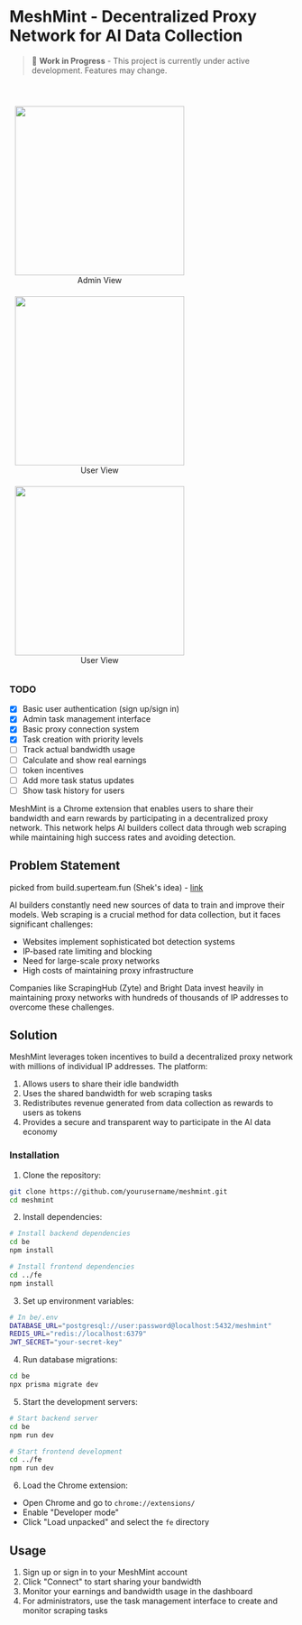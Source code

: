 # MeshMint - Decentralized Proxy Network for AI Data Collection

> 🚧 **Work in Progress** - This project is currently under active development. Features may change.
<br/>
<p align="center">
  <div style="display: inline-block; text-align: center; margin: 10px;">
    <img src="https://github.com/user-attachments/assets/b1e450e0-1269-41be-89a7-c15b5bb873ca" width="300"/>
    <div>Admin View</div>
  </div>
  <div style="display: inline-block; text-align: center; margin: 10px;">
    <img src="https://github.com/user-attachments/assets/db3eafad-6390-4247-b913-080ef85f2187" width="300"/>
    <div>User View</div>
  </div>
  <div style="display: inline-block; text-align: center; margin: 10px;">
    <img src="https://github.com/user-attachments/assets/4d9662fc-ee7a-405d-b636-98315d690848" width="300"/>
    <div>User View</div>
  </div>
</p>

### TODO
- [x] Basic user authentication (sign up/sign in)
- [x] Admin task management interface
- [x] Basic proxy connection system
- [x] Task creation with priority levels
- [ ] Track actual bandwidth usage
- [ ] Calculate and show real earnings
- [ ] token incentives
- [ ] Add more task status updates
- [ ] Show task history for users

MeshMint is a Chrome extension that enables users to share their bandwidth and earn rewards by participating in a decentralized proxy network. This network helps AI builders collect data through web scraping while maintaining high success rates and avoiding detection.

## Problem Statement

picked from build.superteam.fun (Shek's idea) - [link](https://build.superteam.fun/ideas/decentralized-scraping-hub) 

AI builders constantly need new sources of data to train and improve their models. Web scraping is a crucial method for data collection, but it faces significant challenges:

- Websites implement sophisticated bot detection systems
- IP-based rate limiting and blocking
- Need for large-scale proxy networks
- High costs of maintaining proxy infrastructure

Companies like ScrapingHub (Zyte) and Bright Data invest heavily in maintaining proxy networks with hundreds of thousands of IP addresses to overcome these challenges.

## Solution

MeshMint leverages token incentives to build a decentralized proxy network with millions of individual IP addresses. The platform:

1. Allows users to share their idle bandwidth
2. Uses the shared bandwidth for web scraping tasks
3. Redistributes revenue generated from data collection as rewards to users as tokens
4. Provides a secure and transparent way to participate in the AI data economy

### Installation

1. Clone the repository:
```bash
git clone https://github.com/yourusername/meshmint.git
cd meshmint
```

2. Install dependencies:
```bash
# Install backend dependencies
cd be
npm install

# Install frontend dependencies
cd ../fe
npm install
```

3. Set up environment variables:
```bash
# In be/.env
DATABASE_URL="postgresql://user:password@localhost:5432/meshmint"
REDIS_URL="redis://localhost:6379"
JWT_SECRET="your-secret-key"
```

4. Run database migrations:
```bash
cd be
npx prisma migrate dev
```

5. Start the development servers:
```bash
# Start backend server
cd be
npm run dev

# Start frontend development
cd ../fe
npm run dev
```
6. Load the Chrome extension:
- Open Chrome and go to `chrome://extensions/`
- Enable "Developer mode"
- Click "Load unpacked" and select the `fe` directory

## Usage

1. Sign up or sign in to your MeshMint account
2. Click "Connect" to start sharing your bandwidth
3. Monitor your earnings and bandwidth usage in the dashboard
4. For administrators, use the task management interface to create and monitor scraping tasks
